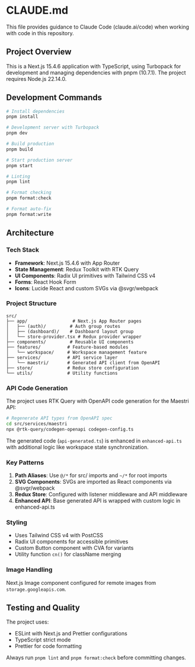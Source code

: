 # CLAUDE.md

This file provides guidance to Claude Code (claude.ai/code) when working with code in this repository.

## Project Overview

This is a Next.js 15.4.6 application with TypeScript, using Turbopack for development and managing dependencies with pnpm (10.7.1). The project requires Node.js 22.14.0.

## Development Commands

```bash
# Install dependencies
pnpm install

# Development server with Turbopack
pnpm dev

# Build production
pnpm build

# Start production server
pnpm start

# Linting
pnpm lint

# Format checking
pnpm format:check

# Format auto-fix
pnpm format:write
```

## Architecture

### Tech Stack
- **Framework**: Next.js 15.4.6 with App Router
- **State Management**: Redux Toolkit with RTK Query
- **UI Components**: Radix UI primitives with Tailwind CSS v4
- **Forms**: React Hook Form
- **Icons**: Lucide React and custom SVGs via @svgr/webpack

### Project Structure

```
src/
├── app/                 # Next.js App Router pages
│   ├── (auth)/         # Auth group routes
│   ├── (dashboard)/    # Dashboard layout group
│   └── store-provider.tsx # Redux provider wrapper
├── components/         # Reusable UI components
├── features/          # Feature-based modules
│   └── workspace/     # Workspace management feature
├── services/          # API service layer
│   └── maestri/       # Generated API client from OpenAPI
├── store/             # Redux store configuration
└── utils/             # Utility functions
```

### API Code Generation

The project uses RTK Query with OpenAPI code generation for the Maestri API:

```bash
# Regenerate API types from OpenAPI spec
cd src/services/maestri
npx @rtk-query/codegen-openapi codegen-config.ts
```

The generated code (`api-generated.ts`) is enhanced in `enhanced-api.ts` with additional logic like workspace state synchronization.

### Key Patterns

1. **Path Aliases**: Use `@/*` for src/ imports and `~/*` for root imports
2. **SVG Components**: SVGs are imported as React components via @svgr/webpack
3. **Redux Store**: Configured with listener middleware and API middleware
4. **Enhanced API**: Base generated API is wrapped with custom logic in enhanced-api.ts

### Styling

- Uses Tailwind CSS v4 with PostCSS
- Radix UI components for accessible primitives
- Custom Button component with CVA for variants
- Utility function `cn()` for className merging

### Image Handling

Next.js Image component configured for remote images from `storage.googleapis.com`.

## Testing and Quality

The project uses:
- ESLint with Next.js and Prettier configurations
- TypeScript strict mode
- Prettier for code formatting

Always run `pnpm lint` and `pnpm format:check` before committing changes.